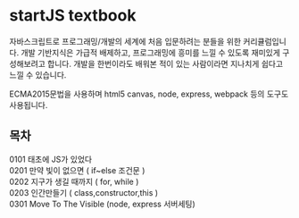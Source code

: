 # startJS textbook
자바스크립트로 프로그래밍/개발의 세계에 처음 입문하려는 분들을 위한 커리큘럼입니다. 개발 기반지식은 가급적 배제하고, 프로그래밍에 흥미를 느낄 수 있도록 재미있게 구성해보려고 합니다. 개발을 한번이라도 배워본 적이 있는 사람이라면 지나치게 쉽다고 느낄 수 있습니다. 

ECMA2015문법을 사용하며 html5 canvas, node, express, webpack 등의 도구도 사용됩니다.

## 목차

0101 태초에 JS가 있었다<br>
0201 만약 빛이 없으면 ( if~else 조건문 ) <br>
0202 지구가 생길 때까지 ( for, while )<br>
0203 인간만들기 ( class,constructor,this )<br>
0301 Move To The Visible (node, express 서버세팅)<br>
<br>
<br>
<br>
<br>
<br>
